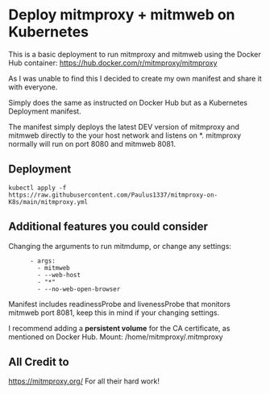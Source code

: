 # Deploy mitmproxy + mitmweb on Kubernetes
This is a basic deployment to run mitmproxy and mitmweb using the Docker Hub container:
https://hub.docker.com/r/mitmproxy/mitmproxy

As I was unable to find this I decided to create my own manifest and share it with everyone.

Simply does the same as instructed on Docker Hub but as a Kubernetes Deployment manifest.

The manifest simply deploys the latest DEV version of mitmproxy and mitmweb directly to the your host network and listens on *. mitmproxy normally will run on port 8080 and mitmweb 8081.
## Deployment
```
kubectl apply -f https://raw.githubusercontent.com/Paulus1337/mitmproxy-on-K8s/main/mitmproxy.yml
```
## Additional features you could consider
Changing the arguments to run mitmdump, or change any settings:
```
      - args:
        - mitmweb
        - --web-host
        - "*"
        - --no-web-open-browser
```
Manifest includes readinessProbe and livenessProbe that monitors mitmweb port 8081, keep this in mind if your changing settings.

I recommend adding a **persistent volume** for the CA certificate, as mentioned on Docker Hub. Mount: /home/mitmproxy/.mitmproxy

## All Credit to
https://mitmproxy.org/
For all their hard work!
